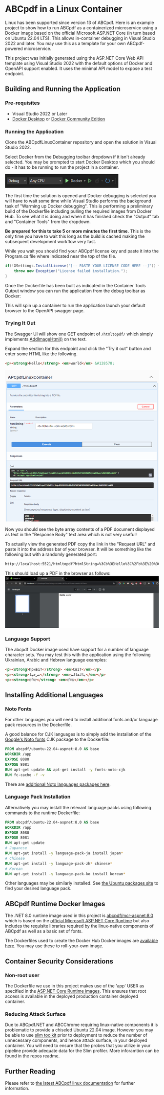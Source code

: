 # ABCpdf in a Linux Container

Linux has been supported since version 13 of ABCpdf. Here is an example project to show how to run ABCpdf as a containerized microservice using a Docker image based on the official Microsoft ASP.NET Core (in turn based on Ubuntu 22.04 LTS). This allows in-container debugging in Visual Studio 2022 and later. You may use this as a template for your own ABCpdf-powered microservice.

This project was initially generated using the ASP.NET Core Web API template using Visual Studio 2022 with the default options of Docker and OpenAPI support enabled. It uses the minimal API model to expose a test endpoint.

## Building and Running the Application

### Pre-requisites

* Visual Studio 2022 or Later
* [Docker Desktop](https://www.docker.com/) or [Docker Community Edition](https://docs.docker.com/engine/install/)

### Running the Application

Clone the ABCpdfLinuxContainer repository and open the solution in Visual Studio 2022.

Select Docker from the Debugging toolbar dropdown if it isn't already selected. You may be prompted to start Docker Desktop which you should do - it has to be running to run the project in a container.

!["Docker Debug Toolbar"](.img/docker-debug-toolbar.png)

The first time the solution is opened and Docker debugging is selected you will have to wait some time while Visual Studio performs the background task of "Warming up Docker debugging". This is performing a preliminary build of the Dockerfile including pulling the required images from Docker Hub. To see what it is doing and when it has finished check the "Output" tab and "Container Tools" from the dropdown.

**Be prepared for this to take 5 or more minutes the first time.** This is the only time you have to wait this long as the build is cached making the subsequent development workflow very fast.

While you wait you should find your ABCpdf license key and paste it into the Program.cs file where indicated near the top of the file.

```C#
if(!XSettings.InstallLicense("[-- PASTE YOUR LICENSE CODE HERE --]")) {
    throw new Exception("License failed installation.");
}
```

Once the Dockerfile has been built as indicated in the Container Tools Output window you can run the application from the debug toolbar as Docker:

This will spin up a container to run the application launch your default browser to the OpenAPI swagger page.

### Trying It Out

The Swagger UI will show one GET endpoint of `/htmltopdf/` which simply implements [AddImageHtml()](https://www.websupergoo.com/helppdfnet/default.htm?page=source%2f5-abcpdf%2fdoc%2f1-methods%2faddimagehtml.htm) on the text.

Expand the section for this endpoint and click the "Try it out" button and enter some HTML like the following.

```html
<p><strong>Hello</strong> <em>world</em> &#128578;
```

!["Swagger Interface"](.img/SwaggerInterface.png)

Now you should see the byte array contents of a PDF document displayed as text in the "Response Body" text area which is not very useful!

To actually view the generated PDF copy the link in the "Request URL" and paste it into the address bar of your browser. It will be something like the following but with a randomly generated port:

```bash
http://localhost:5521/htmltopdf?htmlString=%3Cb%3EHello%3C%2Fb%3E%20%3Cem%3Eworld%3C%2Fem%3E
```
This should load up a PDF in the browser as follows:
!["PDF Test OUtput"](.img/PDFoutput.png)

### Language Support

The abcpdf Docker image used have support for a number of language character sets. You may test this with the application using the following Ukrainian, Arabic and Hebrew language examples:

```html
<p><strong>Привіт</strong> <em>Світ</em></p>
<p><strong>مرحبا</strong> <em>بالعالم</em></p>
<p><strong>שלום</strong> <em>עולם</em></p>
```

## Installing Additional Languages

### Noto Fonts

For other languages you will need to install additional fonts and/or language pack resources in the Dockerfile.

A good balance for CJK languages is to simply add the installation of the [Google's Noto fonts](https://fonts.google.com/noto) CJK package to the Dockerfile:

```Dockerfile
FROM abcpdf/ubuntu-22.04-aspnet:8.0 AS base
WORKDIR /app
EXPOSE 8080
EXPOSE 8081
RUN apt-get update && apt-get install -y fonts-noto-cjk
RUN fc-cache -f -v
```

There are [additional Noto languages packages here](https://packages.debian.org/sid/fonts-noto).

### Language Pack Installation

Alternatively you may install the relevant language packs using following commands to the runtime Dockerfile:

```Dockerfile
FROM abcpdf/ubuntu-22.04-aspnet:8.0 AS base
WORKDIR /app
EXPOSE 8080
EXPOSE 8081
RUN apt-get update
# Japanese
RUN apt-get install -y language-pack-ja install japan*
# Chinese
RUN apt-get install -y language-pack-zh* chinese*
# Korean
RUN apt-get install -y language-pack-ko install korean*
```

Other languages may be similarly installed. See [the Ubuntu packages site](https://packages.ubuntu.com/search?keywords=language-pack) to find your desired language pack.

## ABCpdf Runtime Docker Images

The .NET 8.0 runtime image used in this project is [abcpdf/mcr-aspnet:8.0](https://hub.docker.com/repository/docker/abcpdf/mcr-aspnet/general) which is based on the [official Microsoft ASP.NET Core Runtime](https://hub.docker.com/_/microsoft-dotnet-aspnet/) but also includes the requisite libraries required by the linux-native components of ABCpdf as well as a basic set of fonts.

The Dockerfiles used to create the Docker Hub Docker images are [available here](https://hub.docker.com/repositories/abcpdf). You may use these to roll-your-own image.

## Container Security Considerations

### Non-root user

The Dockerfile we use in this project makes use of the 'app' USER as specified in the [ASP.NET Core Runtime images](https://hub.docker.com/_/microsoft-dotnet-aspnet/). This ensures that root access is available in the deployed production container deployed container.

### Reducing Attack Surface

Due to ABCpdf.NET and ABCChrome requiring linux-native components it is problematic to provide a chiseled Ubuntu 22.04 image. However you may be able to use [slim toolkit](https://github.com/slimtoolkit/slim) prior to deployment to reduce the number of unnecessary components, and hence attack surface, in your deployed container. You will need to ensure that the probes that you utilize in your pipeline provide adequate data for the Slim profiler. More inforamtion can be found in the repos readme.

## Further Reading

Please refer to [the latest ABCpdf linux documentation](https://www.websupergoo.com/helppdfnet/default.htm?page=source%2f2-getting_started%2f6-platforms.htm) for further information.